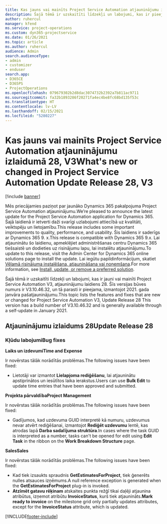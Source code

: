 ```yaml
---
title: Kas jauns vai mainīts Project Service Automation atjauninājumu izlaidumā 28, V3
description: Šajā tēmā ir uzskaitīti līdzekļi un labojumi, kas ir pieejami Project Service Automation atjauninājumu izlaidumā 28, V3.
author: ruhercul
manager: kfend
ms.service: project-operations
ms.custom: dyn365-projectservice
ms.date: 01/26/2021
ms.topic: article
ms.author: ruhercul
audience: Admin
search.audienceType:
- admin
- customizer
- enduser
search.app:
- D365CE
- D365PS
- ProjectOperations
ms.openlocfilehash: 079679302b2d8dac3074732b2392a7b811ac9711
ms.sourcegitcommit: fa32b1893286f20271fa4ec4be8fc68bd135f53c
ms.translationtype: HT
ms.contentlocale: lv-LV
ms.lasthandoff: 02/15/2021
ms.locfileid: "5280227"
---
```

# <a name="whats-new-or-changed-in-project-service-automation-update-release-28-v3"></a><span data-ttu-id="204dc-103">Kas jauns vai mainīts Project Service Automation atjauninājumu izlaidumā 28, V3</span><span class="sxs-lookup"><span data-stu-id="204dc-103">What's new or changed in Project Service Automation Update Release 28, V3</span></span>

[!include [banner](../includes/psa-now-project-operations.md)]

<span data-ttu-id="204dc-104">Mēs priecājamies paziņot par jaunāko Dynamics 365 pakalpojuma Project Service Automation atjauninājumu.</span><span class="sxs-lookup"><span data-stu-id="204dc-104">We’re pleased to announce the latest update for the Project Service Automation application for Dynamics 365.</span></span> <span data-ttu-id="204dc-105">Šajā laidienā ir ietverti daži svarīgi uzlabojumi attiecībā uz kvalitāti, veiktspēju un lietojamību.</span><span class="sxs-lookup"><span data-stu-id="204dc-105">This release includes some important improvements to quality, performance, and usability.</span></span> <span data-ttu-id="204dc-106">Šis laidiens ir saderīgs ar Dynamics 365 9. x.</span><span class="sxs-lookup"><span data-stu-id="204dc-106">This release is compatible with Dynamics 365 9.x.</span></span> <span data-ttu-id="204dc-107">Lai atjauninātu šo laidienu, apmeklējiet administrēšanas centru Dynamics 365 tiešsaistē un dodieties uz risinājumu lapu, lai instalētu atjauninājumu.</span><span class="sxs-lookup"><span data-stu-id="204dc-107">To update to this release, visit the Admin Center for Dynamics 365 online solutions page to install the update.</span></span> <span data-ttu-id="204dc-108">Lai iegūtu papildinformācijum, skatiet [Vēlamā risinājuma instalēšana, atjaunināšana vai noņemšana](https://docs.microsoft.com/power-platform/admin/install-remove-preferred-solution).</span><span class="sxs-lookup"><span data-stu-id="204dc-108">For more information, see [Install, update, or remove a preferred solution](https://docs.microsoft.com/power-platform/admin/install-remove-preferred-solution).</span></span>

<span data-ttu-id="204dc-109">Šajā tēmā ir uzskaitīti līdzekļi un labojumi, kas ir jauni vai mainīti Project Service Automation V3, atjauninājumu laidiens 28. Šīs versijas būves numurs ir V3.10.46.32, un tā parasti ir pieejama, izmantojot 2021. gada janvāra pašatjauninājumu.</span><span class="sxs-lookup"><span data-stu-id="204dc-109">This topic lists the features and fixes that are new or changed for Project Service Automation V3, Update Release 28 This version has a build number of V3.10.46.32 and is generally available through a self-update in January 2021.</span></span>

## <a name="update-release-28"></a><span data-ttu-id="204dc-110">Atjauninājumu izlaidums 28</span><span class="sxs-lookup"><span data-stu-id="204dc-110">Update Release 28</span></span>

### <a name="bug-fixes"></a><span data-ttu-id="204dc-111">Kļūdu labojumi</span><span class="sxs-lookup"><span data-stu-id="204dc-111">Bug fixes</span></span>

<span data-ttu-id="204dc-112">**Laiks un izdevumi**</span><span class="sxs-lookup"><span data-stu-id="204dc-112">**Time and Expense**</span></span>

<span data-ttu-id="204dc-113">Ir novērstas tālāk norādītās problēmas.</span><span class="sxs-lookup"><span data-stu-id="204dc-113">The following issues have been fixed:</span></span>

- <span data-ttu-id="204dc-114">Lietotāji var izmantot **Lielapjoma rediģēšanu**, lai atjauninātu apstiprinātos un iesūtītos laika ierakstus.</span><span class="sxs-lookup"><span data-stu-id="204dc-114">Users can use **Bulk Edit** to update time entries that have been approved and submitted.</span></span>

<span data-ttu-id="204dc-115">**Projekta pārvaldība**</span><span class="sxs-lookup"><span data-stu-id="204dc-115">**Project Management**</span></span>

<span data-ttu-id="204dc-116">Ir novērstas tālāk norādītās problēmas.</span><span class="sxs-lookup"><span data-stu-id="204dc-116">The following issues have been fixed:</span></span>

- <span data-ttu-id="204dc-117">Gadījumos, kad uzdevuma GUID interpretē kā numuru, uzdevumus nevar atvērt rediģēšanai, izmantojot **Rediģēt uzdevumu** lentē, kas atrodas lapā **Darba sadalījuma struktūra**.</span><span class="sxs-lookup"><span data-stu-id="204dc-117">In cases where the task GUID is interpreted as a number, tasks can't be opened for edit using **Edit Task** in the ribbon on the **Work Breakdown Structure** page.</span></span>

<span data-ttu-id="204dc-118">**Sales**</span><span class="sxs-lookup"><span data-stu-id="204dc-118">**Sales**</span></span>

<span data-ttu-id="204dc-119">Ir novērstas tālāk norādītās problēmas.</span><span class="sxs-lookup"><span data-stu-id="204dc-119">The following issues have been fixed:</span></span>

- <span data-ttu-id="204dc-120">Kad tiek izsaukts spraudnis **GetEstimatesForProject**, tiek ģenerēts nulles atsauces izņēmums.</span><span class="sxs-lookup"><span data-stu-id="204dc-120">A null reference exception is generated when the **GetEstimatesForProject** plug-in is invoked.</span></span>
- <span data-ttu-id="204dc-121">**Atzīmēt gatavu rēķinam** atskaites punkta režģī tikai daļēji atjaunina atribūtus, izņemot atribūtu **InvoiceStatus**, kurš tiek atjaunināts.</span><span class="sxs-lookup"><span data-stu-id="204dc-121">**Mark ready to invoice** on the milestone grid only partially updates attributes, except for the **InvoiceStatus** attribute, which is updated.</span></span>



[!INCLUDE[footer-include](../includes/footer-banner.md)]